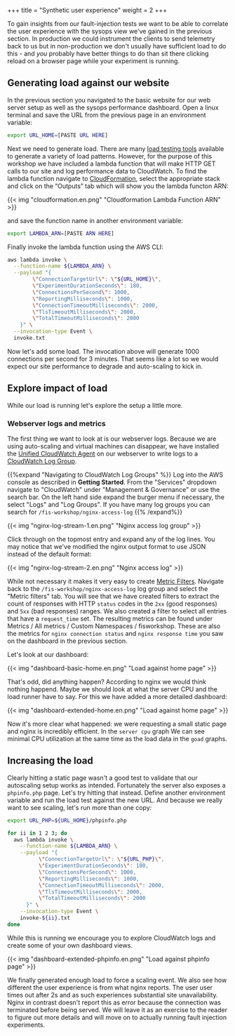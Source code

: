 +++
title = "Synthetic user experience"
weight = 2
+++

To gain insights from our fault-injection tests we want to be able to correlate the user experience with the sysops view we've gained in the previous section. In production we could instrument the clients to send telemetry back to us but in non-production we don't usually have sufficient load to do this - and _you_ probably have better things to do than sit there clicking reload on a browser page while your experiment is running.

## Generating load against our website

In the previous section you navigated to the basic website for our web server setup as well as the sysops performance dashboard. Open a linux terminal and save the URL from the previous page in an environment variable:

```bash
export URL_HOME=[PASTE URL HERE]
```

Next we need to generate load. There are many [load testing tools](https://en.wikipedia.org/wiki/Category:Load_testing_tools) available to generate a variety of load patterns. However, for the purpose of this workshop we have included a lambda function that will make HTTP GET calls to our site and log performance data to CloudWatch. To find the lambda function  navigate to [CloudFormation](https://console.aws.amazon.com/cloudformation/home), select the appropriate stack and click on the “Outputs” tab which will show you the lambda functon ARN:

{{< img "cloudformation.en.png" "Cloudformation Lambda Function ARN" >}}

and save the function name in another environment variable:

```bash
export LAMBDA_ARN=[PASTE ARN HERE]
```

Finally invoke the lambda function using the AWS CLI: 

```bash
aws lambda invoke \
  --function-name ${LAMBDA_ARN} \
  --payload "{
        \"ConnectionTargetUrl\": \"${URL_HOME}\", 
        \"ExperimentDurationSeconds\": 180,
        \"ConnectionsPerSecond\": 1000,
        \"ReportingMilliseconds\": 1000,
        \"ConnectionTimeoutMilliseconds\": 2000,
        \"TlsTimeoutMilliseconds\": 2000,
        \"TotalTimeoutMilliseconds\": 2000
    }" \
  --invocation-type Event \
  invoke.txt 
```


Now let's add some load. The invocation above will generate 1000 connections per second for 3 minutes. That seems like a lot so we would expect our site performance to degrade and auto-scaling to kick in. 

## Explore impact of load

While our load is running let's explore the setup a little more. 

### Webserver logs and metrics

The first thing we want to look at is our webserver logs. Because we are using auto-scaling and virtual machines can disappear, we have installed the [Unified CloudWatch Agent](https://docs.aws.amazon.com/AmazonCloudWatch/latest/logs/UseCloudWatchUnifiedAgent.html) on our webserver to write logs to a [CloudWatch Log Group](https://console.aws.amazon.com/cloudwatch/home?#logsV2:log-groups/log-group/$252Ffis-workshop$252Fnginx-access-log). 

{{%expand "Navigating to CloudWatch Log Groups" %}}
Log into the AWS console as described in **Getting Started**. From the "Services" dropdown navigate to "CloudWatch" under "Management & Governance" or use the search bar. On the left hand side expand the burger menu if necessary, the select "Logs" and "Log Groups". If you have many log groups you can search for `/fis-workshop/nginx-access-log`
{{% /expand%}}

{{< img "nginx-log-stream-1.en.png" "Nginx access log group" >}}

Click through on the topmost entry and expand any of the log lines. You may notice that we've modified the nginx output format to use JSON instead of the default format:

{{< img "nginx-log-stream-2.en.png" "Nginx access log" >}}

While not necessary it makes it very easy to create [Metric Filters](https://docs.aws.amazon.com/AmazonCloudWatch/latest/logs/MonitoringPolicyExamples.html). Navigate back to the `/fis-workshop/nginx-access-log` log group and select the "Metric filters" tab. You will see that we have created filters to extract the count of responses with HTTP `status` codes in the `2xx` (good responses) and `5xx` (bad responses) ranges. We also created a filter to select all entries that have a `request_time` set. The resulting metrics can be found under  Metrics / All metrics / Custom Namespaces / fisworkshop. These are also the metrics for `nginx connection status` and `nginx response time` you saw on the dashboard in the previous section.

Let's look at our dashboard:

{{< img "dashboard-basic-home.en.png" "Load against home page" >}}

That's odd, did anything happen? According to nginx we would think nothing happend. Maybe we should look at what the server CPU and the load runner have to say. For this we have added a more detailed dashboard:

{{< img "dashboard-extended-home.en.png" "Load against home page" >}}

Now it's more clear what happened: we were requesting a small static page and nginx is incredibly efficient. In the `server cpu` graph We can see minimal CPU utilization at the same time as the load data in the `goad` graphs. 

## Increasing the load

Clearly hitting a static page wasn't a good test to validate that our autoscaling setup works as intended. Fortunately the server also exposes a `phpinfo.php` page. Let's try hitting that instead. Define another environment variable and run the load test against the new URL. And because we really want to see scaling, let's run more than one copy:

```bash
export URL_PHP=${URL_HOME}/phpinfo.php

for ii in 1 2 3; do
  aws lambda invoke \
    --function-name ${LAMBDA_ARN} \
    --payload "{
          \"ConnectionTargetUrl\": \"${URL_PHP}\", 
          \"ExperimentDurationSeconds\": 180,
          \"ConnectionsPerSecond\": 1000,
          \"ReportingMilliseconds\": 1000,
          \"ConnectionTimeoutMilliseconds\": 2000,
          \"TlsTimeoutMilliseconds\": 2000,
          \"TotalTimeoutMilliseconds\": 2000
      }" \
    --invocation-type Event \
    invoke-${ii}.txt 
done
```

While this is running we encourage you to explore CloudWatch logs and create some of your own dashboard views.

{{< img "dashboard-extended-phpinfo.en.png" "Load against phpinfo page" >}}

We finally generated enough load to force a scaling event. We also see how different the user experience is from what nginx reports. The user user times out after 2s and as such experiences substantial site unavailability. Nginx in contrast doesn't report this as error because the connection was terminated before being served. We will leave it as an exercise to the reader to figure out more details and will move on to actually running fault injection experiments.



